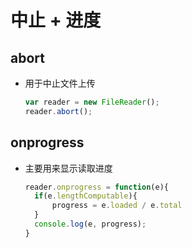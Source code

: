 # 中止 + 进度

## abort

+ 用于中止文件上传

  ```js
  var reader = new FileReader();
  reader.abort();
  ```

## onprogress

+ 主要用来显示读取进度

  ```js
  reader.onprogress = function(e){
    if(e.lengthComputable){
        progress = e.loaded / e.total
    }
    console.log(e, progress);
  }
  ```
